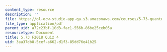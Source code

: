 ```yaml
---
content_type: resource
description: ''
file: https://ol-ocw-studio-app-qa.s3.amazonaws.com/courses/5-73-quantum-mechanics-i-fall-2018/3aa37db85cefa662d1f385dd76e41b25_MIT5_73F18_quiz4.pdf
file_type: application/pdf
parent_uid: a72c23bf-10d3-fac1-556b-86be25ceb05a
resourcetype: Document
title: 5.73 F2018 Quiz 4
uid: 3aa37db8-5cef-a662-d1f3-85dd76e41b25
---
```

